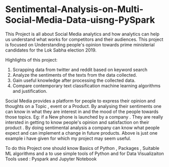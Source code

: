 # Sentimental-Analysis-on-Multi-Social-Media-Data-uisng-PySpark

This Project is all about Social Media analytics and how analytics can help us understand what works for competitors and their audiences.
This project is focused on Understanding people's opinion towards prime ministerial candidates for the Lok Sabha election 2019.

Highlights of this project:
1. Scrapping data from twitter and reddit based on keyword search
2. Analyze the sentiments of the texts from the data collected.
3. Gain useful knowledge after processing the collected data.
4. Compare contemporary text classification machine learning algorithms and justification.

Social Media provides a platform for people to express their opinion and thoughts on a Topic , event or a Product. By analysing their sentiments one can know in what they are  interest in and the mood of the people towards those topics.
Eg: if a New phone is launched by a company . They are really intersted in getting to know people's opinion and satisfaction on their product . By doing sentimental analysis a company can know what people expect and can implement a change in future products.
Above is just one example i have given for which my project may seem useful.

To do this Project one should know Basics of Python , Packages , Suitable ML algorithms and a to use simple tools of Python and for Data Visualizaiton
Tools used : Pyspark and Jupyter Notebook
